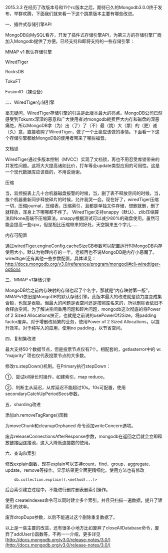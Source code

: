  2015.3.3 在经历了改版本号和11个rc版本之后，期待已久的Mongodb3.0.0终于发布，举群欢腾，下面我们就来看一下这个跳票版本主要有哪些改进。

一、插件式存储引擎API
      
MongoDB向MySQL看齐，开发了插件式存储引擎API，为第三方的存储引擎厂商加入Mongodb提供了方便。已经支持和即将支持的一些存储引擎：

MMAP v1 默认存储引擎

WiredTiger

RocksDB

TokuFT

FusionIO（裸设备）

二、WiredTiger存储引擎

毫无疑问，WiredTiger存储引擎的引进是此版本最大的亮点。MongoDB公司已然感受到Tokumx深深的恶意和广大使用者对mongodb耗费巨大内存和磁盘的深恶痛绝，所以MongoDB拿（为）出（了）了（不）最（跳）大（票）的（更）诚（久）意，直接收购了WiredTiger，做了一个土豪应该做的事情。下面看一下这个存储引擎都给MongoDB的使用者带来了哪些福音。


文档锁

WiredTiger通过多版本控制（MVCC）实现了文档锁，再也不用忍受库锁带来的并发性问题。这将大大提高诸如比价，打车等全update类型应用的可用性。这是一个现代数据库应该做的，不用说谢谢。

 
压缩

当，监控报表上几十台机器磁盘报警的时候，当，删了表不释放空间的时候，当，挨个机器重新同步释放碎片的时候，允许我哭一会。现在好了，wiredTiger压缩一切，压缩journal，压缩表，压缩索引，且都是单独文件存储，想删就删，删了就释放，浑身上下哪哪都不疼了。
WiredTiger支持snappy（默认）、zlib压缩算法和None高端不压缩算法。snappy根据测试可以减少80%的磁盘使用。虽然可能会提高一些cpu，但是相比压缩带来的好处，天空飘来五个字儿.....


内存可配置


通过wiredTiger.engineConfig.cacheSizeGB参数可以配置运行时MongoDB内存使用大小，默认为物理内存的一半。老板再也不说MongoDB是内存小恶魔了。
wiredtiger还有其他一些参数配置，具体详见：http://docs.mongodb.org/v3.0/reference/program/mongod/#cli-wiredtiger-options


三、MMAP v1存储引擎

MongoDB给之前内存映射的存储也起了个名字，那就是“内存映射第一版”，MMAPv1依旧是MongoDB的默认存储引擎。此版本最大的改进就是锁力度变成集合锁，也就是表锁。但最大的问题是表空间还是按照库名来的，所以删除表依旧不会释放空间。为了解决空间重用问题和碎片问题，mongodb这次彻底的将Power of 2 Sized Allocations扶正，也就是之前说的usePowerOf2Size，将padding factor废弃。对于增删改频繁的业务，使用Power of 2 Sized Allocations，以提升效率。对于纯写入的应用，使用no padding，以节省空间。

四、复制集改进


最大支持50个数据节点，但是投票节点仅有7个。相配套的，getlasterror中的 w: “majority” 项也仅代表投票节点的大多数。

修改rs.stepDown()机制。在Primary执行stepDown：

①、尝试kill掉长时操作，如建索引，map reduce。

②、判断主从延迟，从库延迟不能超过10s。10s可配置，使用secondaryCatchUpPeriodSecs参数。         


五、sharding改进


添加sh.removeTagRange()函数

为moveChunk和cleanupOrphaned 命令添加writeConcern选项。

废弃releaseConnectionsAfterResponse参数，mongodb在返回之后就会立即释放链接回连接池，这大大降低连接数的使用。


六、查询和索引

修改explain函数，现在explain可以支持count，find，group，aggregate，update，remove等操作。显示结果更全面更精细化。使用方法也有修改

        db.collection.explain().<method(...)>

后台索引建立过程中，不能进行删库删表删索引操作。

使用 createIndexes命令可以同时建立多个索引，并且只扫描一遍数据，提升了建索引的效率。

废弃dropDups参数，以后不能通过这个删除重复数据了。




以上是一些主要的改进，还有很多小地方比如废弃了closeAllDatabase命令，废弃了addUser()函数等，不再一一介绍，更多详见[http://docs.mongodb.org/v3.0/release-notes/3.0/](http://docs.mongodb.org/v3.0/release-notes/3.0/)
      